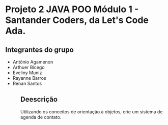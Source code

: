 # Projeto 2 JAVA POO Módulo 1 - Santander Coders, da Let's Code Ada.  

## Integrantes do grupo
<ul>
<li> Antônio Agamenon</li>
<li> Arthuer Bicego</li>
<li> Eveliny Muniz</li>
<li> Rayanne Barros</li>
<li> Renan Santos</li>
<ul>

## Deescrição
Utilizando os conceitos de orientação à objetos, crie um sistema de agenda de contato.
